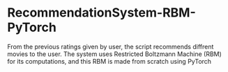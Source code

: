 # RecommendationSystem-RBM-PyTorch
From the previous ratings given by user, the script recommends diffrent movies to the user. The system uses Restricted Boltzmann Machine (RBM) for its computations, and this RBM is made from scratch using PyTorch
